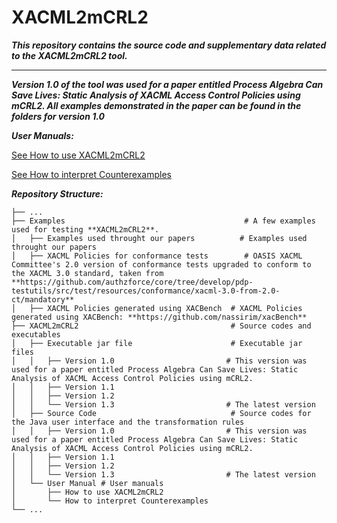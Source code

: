 # XACML2mCRL2
***This repository contains the source code and supplementary data related to the XACML2mCRL2 tool.***
*********************************************

***Version 1.0 of the tool was used for a paper entitled Process Algebra Can Save Lives: Static Analysis of XACML Access Control Policies using mCRL2. All examples demonstrated in the paper can be found in the folders for version 1.0***

***User Manuals:***

[See How to use XACML2mCRL2](/XACML2mCRL2/User%20Manual/How%20to%20check%20the%20code%20for%20XACML2mCRL2.pdf)

[See How to interpret Counterexamples](/XACML2mCRL2/User%20Manual/How%20to%20interpret%20Counterexamples.pdf)
	
***Repository Structure:***

    ├── ...
    ├── Examples		                                # A few examples used for testing **XACML2mCRL2**.
    │   ├── Examples used throught our papers		   # Examples used throught our papers
    │   ├── XACML Policies for conformance tests	    # OASIS XACML Committee's 2.0 version of conformance tests upgraded to conform to the XACML 3.0 standard, taken from **https://github.com/authzforce/core/tree/develop/pdp-testutils/src/test/resources/conformance/xacml-3.0-from-2.0-ct/mandatory**
    │   ├── XACML Policies generated using XACBench	 # XACML Policies generated using XACBench: **https://github.com/nassirim/xacBench**
	├── XACML2mCRL2		                             # Source codes and executables
    │   ├── Executable jar file	                     # Executable jar files
	│   │	├── Version 1.0	                        # This version was used for a paper entitled Process Algebra Can Save Lives: Static Analysis of XACML Access Control Policies using mCRL2.
	│   │	├── Version 1.1
	│   │	├── Version 1.2
	│   │	└── Version 1.3	                        # The latest version
    │   ├── Source Code	                             # Source codes for the Java user interface and the transformation rules								
	│   │	├── Version 1.0	                        # This version was used for a paper entitled Process Algebra Can Save Lives: Static Analysis of XACML Access Control Policies using mCRL2.
	│   │	├── Version 1.1
	│   │	├── Version 1.2
	│   │	└── Version 1.3	                        # The latest version
    │   └── User Manual	# User manuals
	│       ├── How to use XACML2mCRL2 
	│       └── How to interpret Counterexamples
    └── ...